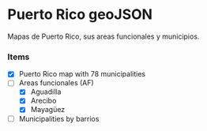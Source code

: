 # Puerto Rico geoJSON

Mapas de Puerto Rico, sus areas funcionales y municipios.

### Items
- [x] Puerto Rico map with 78 municipalities
- [ ] Areas funcionales (AF)
  - [x] Aguadilla
  - [x] Arecibo
  - [x] Mayagüez
- [ ] Municipalities by barrios
